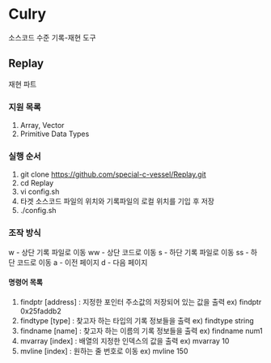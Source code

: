 # Culry
소스코드 수준 기록-재현 도구

## Replay
재현 파트

### 지원 목록
1. Array, Vector
2. Primitive Data Types

### 실행 순서

1. git clone https://github.com/special-c-vessel/Replay.git
2. cd Replay
3. vi config.sh
4. 타겟 소스코드 파일의 위치와 기록파일의 로컬 위치를 기입 후 저장
5. ./config.sh

### 조작 방식

w - 상단 기록 파일로 이동
ww - 상단 코드로 이동
s - 하단 기록 파일로 이동
ss - 하단 코드로 이동
a - 이전 페이지
d - 다음 페이지

#### 명령어 목록

1. findptr [address] : 지정한 포인터 주소값의 저장되어 있는 값을 출력 ex) findptr 0x25faddb2
2. findtype [type] : 찾고자 하는 타입의 기록 정보들을 출력 ex) findtype string
3. findname [name] : 찾고자 하는 이름의 기록 정보들을 출력 ex) findname num1
3. mvarray [index] : 배열의 지정한 인덱스의 값을 출력 ex) mvarray 10
4. mvline [index] : 원하는 줄 번호로 이동 ex) mvline 150


